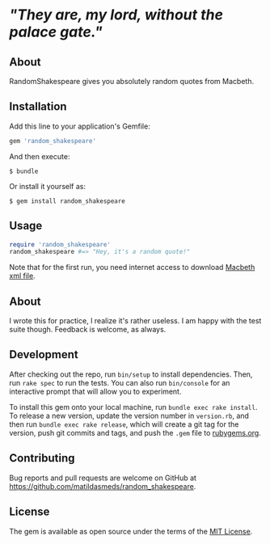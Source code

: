 # *"They are, my lord, without the palace gate."*

## About

RandomShakespeare gives you absolutely random quotes from Macbeth.

## Installation

Add this line to your application's Gemfile:

```ruby
gem 'random_shakespeare'
```

And then execute:

    $ bundle

Or install it yourself as:

    $ gem install random_shakespeare

## Usage

```ruby
require 'random_shakespeare'
random_shakespeare #=> "Hey, it's a random quote!"
```

Note that for the first run, you need internet access to download [Macbeth xml file](https://www.ibiblio.org/xml/examples/shakespeare/macbeth.xml).

## About

I wrote this for practice, I realize it's rather useless. I am happy with the test suite though. Feedback is welcome, as always.

## Development

After checking out the repo, run `bin/setup` to install dependencies. Then, run `rake spec` to run the tests. You can also run `bin/console` for an interactive prompt that will allow you to experiment.

To install this gem onto your local machine, run `bundle exec rake install`. To release a new version, update the version number in `version.rb`, and then run `bundle exec rake release`, which will create a git tag for the version, push git commits and tags, and push the `.gem` file to [rubygems.org](https://rubygems.org).

## Contributing

Bug reports and pull requests are welcome on GitHub at https://github.com/matildasmeds/random_shakespeare.

## License

The gem is available as open source under the terms of the [MIT License](http://opensource.org/licenses/MIT).

